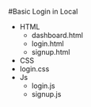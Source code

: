 #Basic Login in Local
- HTML
  - dashboard.html
  - login.html
  - signup.html
- CSS
 - login.css
- Js
  - login.js
  - signup.js
 
